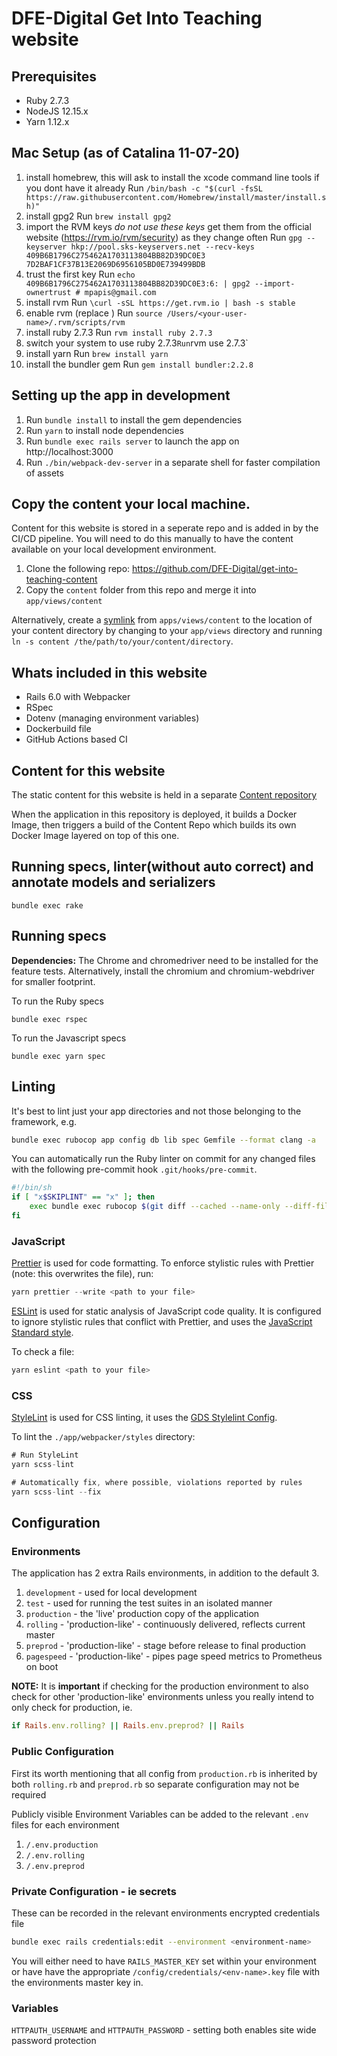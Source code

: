 #  DFE-Digital Get Into Teaching website

## Prerequisites

- Ruby 2.7.3
- NodeJS 12.15.x
- Yarn 1.12.x

## Mac Setup (as of Catalina 11-07-20)

1. install homebrew, this will ask to install the xcode command line tools if you dont have it already
Run `/bin/bash -c "$(curl -fsSL https://raw.githubusercontent.com/Homebrew/install/master/install.sh)"`
2. install gpg2
Run `brew install gpg2`
3. import the RVM keys *do not use these keys* get them from the official website (https://rvm.io/rvm/security) as they change often
Run `gpg --keyserver hkp://pool.sks-keyservers.net --recv-keys 409B6B1796C275462A1703113804BB82D39DC0E3 7D2BAF1CF37B13E2069D6956105BD0E739499BDB`
4. trust the first key
Run `echo 409B6B1796C275462A1703113804BB82D39DC0E3:6: | gpg2 --import-ownertrust # mpapis@gmail.com`
5. install rvm
Run `\curl -sSL https://get.rvm.io | bash -s stable`
6. enable rvm (replace <your-user-name>)
Run `source /Users/<your-user-name>/.rvm/scripts/rvm`
7. install ruby 2.7.3
Run `rvm install ruby 2.7.3`
8. switch your system to use ruby 2.7.3`
Run `rvm use 2.7.3`
9. install yarn
Run `brew install yarn`
10. install the bundler gem
Run `gem install bundler:2.2.8`

## Setting up the app in development

1. Run `bundle install` to install the gem dependencies
2. Run `yarn` to install node dependencies
4. Run `bundle exec rails server` to launch the app on http://localhost:3000
5. Run `./bin/webpack-dev-server` in a separate shell for faster compilation of assets

## Copy the content your local machine.
Content for this website is stored in a seperate repo and is added in by the CI/CD pipeline.
You will need to do this manually to have the content available on your local development environment.

1. Clone the following repo: https://github.com/DFE-Digital/get-into-teaching-content
2. Copy the `content` folder from this repo and merge it into `app/views/content`

Alternatively, create a [symlink](https://en.wikipedia.org/wiki/Symbolic_link)
from `apps/views/content` to the location of your content directory by changing
to your `app/views` directory and running `ln -s content
/the/path/to/your/content/directory`.

## Whats included in this website

- Rails 6.0 with Webpacker
- RSpec
- Dotenv (managing environment variables)
- Dockerbuild file
- GitHub Actions based CI

## Content for this website

The static content for this website is held in a separate [Content repository](https://github.com/DFE-Digital/get-into-teaching-content)

When the application in this repository is deployed, it builds a Docker Image,
then triggers a build of the Content Repo which builds its own Docker Image
layered on top of this one.

## Running specs, linter(without auto correct) and annotate models and serializers
```
bundle exec rake
```

## Running specs

**Dependencies:** The Chrome and chromedriver need to be installed for the feature tests.
Alternatively, install the chromium and chromium-webdriver for smaller footprint.

To run the Ruby specs

```
bundle exec rspec
```

To run the Javascript specs

```
bundle exec yarn spec
```

## Linting

It's best to lint just your app directories and not those belonging to the framework, e.g.

```bash
bundle exec rubocop app config db lib spec Gemfile --format clang -a
```

You can automatically run the Ruby linter on commit for any changed files with
the following pre-commit hook `.git/hooks/pre-commit`.

```bash
#!/bin/sh
if [ "x$SKIPLINT" == "x" ]; then
    exec bundle exec rubocop $(git diff --cached --name-only --diff-filter=ACM | egrep '\.rb|\.feature|\.rake' | grep -v 'db/schema.rb') Gemfile
fi
```

### JavaScript

[Prettier](https://prettier.io/) is used for code formatting.
To enforce stylistic rules with Prettier (note: this overwrites the file), run:

```js
yarn prettier --write <path to your file>
```

[ESLint](https://eslint.org/) is used for static analysis of JavaScript code quality. It is configured to ignore stylistic rules that conflict with Prettier, and uses the [JavaScript Standard style](https://standardjs.com/).

To check a file:

```js
yarn eslint <path to your file>
```

### CSS

[StyleLint](https://stylelint.io/) is used for CSS linting, it uses the [GDS Stylelint Config](https://github.com/alphagov/stylelint-config-gds).

To lint the `./app/webpacker/styles` directory:

```js
# Run StyleLint
yarn scss-lint

# Automatically fix, where possible, violations reported by rules
yarn scss-lint --fix
```

## Configuration

### Environments

The application has 2 extra Rails environments, in addition to the default 3.

1. `development` - used for local development
2. `test` - used for running the test suites in an isolated manner
3. `production` - the 'live' production copy of the application
4. `rolling` - 'production-like' - continuously delivered, reflects current master
5. `preprod` - 'production-like' - stage before release to final production
6. `pagespeed` - 'production-like' - pipes page speed metrics to Prometheus on boot

**NOTE:** It is **important** if checking for the production environment to also
check for other 'production-like' environments unless you really intend to only
check for production, ie.

```ruby
if Rails.env.rolling? || Rails.env.preprod? || Rails
```

### Public Configuration

First its worth mentioning that all config from `production.rb` is inherited by
both `rolling.rb` and `preprod.rb` so separate configuration may not be required

Publicly visible Environment Variables can be added to the relevant `.env`
files for each environment

1. `/.env.production`
2. `/.env.rolling`
3. `/.env.preprod`

### Private Configuration - ie secrets

These can be recorded in the relevant environments encrypted credentials file

```bash
bundle exec rails credentials:edit --environment <environment-name>
```

You will either need to have `RAILS_MASTER_KEY` set within your environment or
have have the appropriate `/config/credentials/<env-name>.key` file with the
environments master key in.

### Variables

`HTTPAUTH_USERNAME` and `HTTPAUTH_PASSWORD` - setting both enables site wide
password protection



